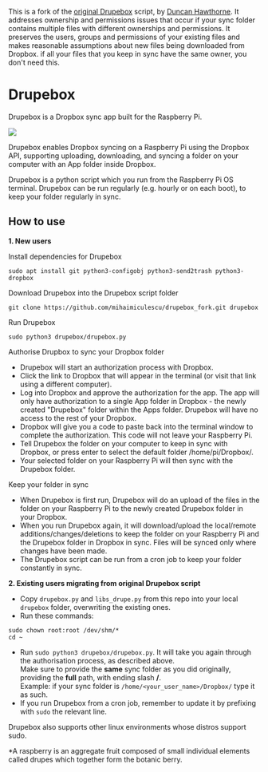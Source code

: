 This is a fork of the [original Drupebox](https://github.com/duncanhawthorne/drupebox) script, by [Duncan Hawthorne](https://github.com/duncanhawthorne).
It addresses ownership and permissions issues that occur if your sync folder contains multiple files with different ownerships and permissions. It preserves the users, groups and permissions of your existing files and makes reasonable assumptions about new files being downloaded from Dropbox.
if all your files that you keep in sync have the same owner, you don't need this.

# Drupebox
Drupebox is a Dropbox sync app built for the Raspberry Pi.

![](https://github.com/mihaimiculescu/drupebox_fork/blob/master/icon.png)

Drupebox enables Dropbox syncing on a Raspberry Pi using the Dropbox API, supporting uploading, downloading, and syncing a folder on your computer with an App folder inside Dropbox.

Drupebox is a python script which you run from the Raspberry Pi OS terminal. Drupebox can be run regularly (e.g. hourly or on each boot), to keep your folder regularly in sync.

How to use
-----------
**1. New users**

Install dependencies for Drupebox
```
sudo apt install git python3-configobj python3-send2trash python3-dropbox
```

Download Drupebox into the Drupebox script folder
```
git clone https://github.com/mihaimiculescu/drupebox_fork.git drupebox
```

Run Drupebox
```
sudo python3 drupebox/drupebox.py
```

Authorise Drupbox to sync your Dropbox folder
* Drupebox will start an authorization process with Dropbox.
* Click the link to Dropbox that will appear in the terminal (or visit that link using a different computer).
* Log into Dropbox and approve the authorization for the app. The app will only have authorization to a single App folder in Dropbox - the newly created "Drupebox" folder within the Apps folder. Drupebox will have no access to the rest of your Dropbox.
* Dropbox will give you a code to paste back into the terminal window to complete the authorization. This code will not leave your Raspberry Pi.
* Tell Drupebox the folder on your computer to keep in sync with Dropbox, or press enter to select the default folder /home/pi/Dropbox/.
* Your selected folder on your Raspberry Pi will then sync with the Drupebox folder.

Keep your folder in sync
* When Drupebox is first run, Drupebox will do an upload of the files in the folder on your Raspberry Pi to the newly created Drupebox folder in your Dropbox.
* When you run Drupebox again, it will download/upload the local/remote additions/changes/deletions to keep the folder on your Raspberry Pi and the Drupebox folder in Dropbox in sync. Files will be synced only where changes have been made.
* The Drupebox script can be run from a cron job to keep your folder constantly in sync.

**2. Existing users migrating from original Drupebox script**
* Copy `drupebox.py` and `libs_drupe.py` from this repo into your local `drupebox` folder, overwriting the existing ones.
* Run these commands:
```
sudo chown root:root /dev/shm/*
cd ~
```
* Run `sudo python3 drupebox/drupebox.py`. It will take you again through the authorisation process, as described above. <br>
Make sure to provide the **same** sync folder as you did originally, providing the **full** path, with ending slash **/**. <br>
Example: if your sync folder is `/home/<your_user_name>/Dropbox/` type it as such.
* If you run Drupebox from a cron job, remember to update it by prefixing with `sudo` the relevant line.

Drupebox also supports other linux environments whose distros support sudo.

*A raspberry is an aggregate fruit composed of small individual elements called drupes which together form the botanic berry.
